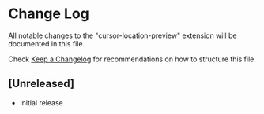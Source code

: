 # Change Log

All notable changes to the "cursor-location-preview" extension will be documented in this file.

Check [Keep a Changelog](http://keepachangelog.com/) for recommendations on how to structure this file.

## [Unreleased]

- Initial release